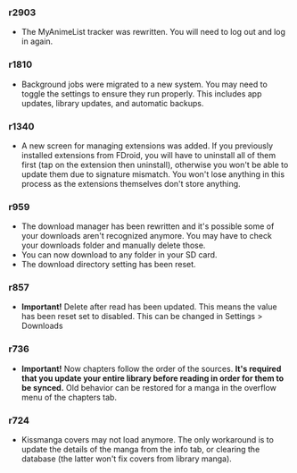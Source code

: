 ### r2903
- The MyAnimeList tracker was rewritten. You will need to log out and log in again.

### r1810
- Background jobs were migrated to a new system. You may need to toggle the settings to ensure they
run properly. This includes app updates, library updates, and automatic backups.

### r1340
- A new screen for managing extensions was added. If you previously installed extensions from FDroid,
you will have to uninstall all of them first (tap on the extension then uninstall), otherwise you won't be able
to update them due to signature mismatch. You won't lose anything in this process as the extensions themselves
don't store anything.

### r959
- The download manager has been rewritten and it's possible some of your downloads
aren't recognized anymore. You may have to check your downloads folder and manually delete those.
- You can now download to any folder in your SD card.
- The download directory setting has been reset.

### r857
- **Important!** Delete after read has been updated.
This means the value has been reset set to disabled.
This can be changed in Settings > Downloads

### r736
- **Important!** Now chapters follow the order of the sources. **It's required that you update your entire library
before reading in order for them to be synced.** Old behavior can be restored for a manga in the overflow menu of the chapters tab.

### r724
- Kissmanga covers may not load anymore. The only workaround is to update the details of the manga
from the info tab, or clearing the database (the latter won't fix covers from library manga).

